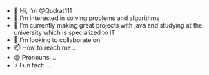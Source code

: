 - 👋 Hi, I’m @Qudrat111
- 👀 I’m interested in solving problems and algorithms
- 🌱 I’m currently making great projects with java  and studying at the university which is specialized to IT
- 💞️ I’m looking to collaborate on 
- 📫 How to reach me ...
- 😄 Pronouns: ...
- ⚡ Fun fact: ...

<!---
Qudrat111/Qudrat111 is a ✨ special ✨ repository because its `README.md` (this file) appears on your GitHub profile.
You can click the Preview link to take a look at your changes.
--->
